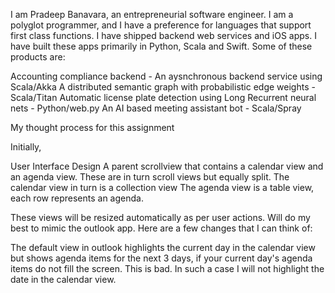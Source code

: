 I am Pradeep Banavara, an entrepreneurial software engineer. I am a polyglot
programmer, and I have a preference for languages that support first class
functions.
I have shipped backend web services and iOS apps. I have built these apps
primarily in Python, Scala and Swift. Some of these products are:

Accounting compliance backend - An aysnchronous backend service using
Scala/Akka
A distributed semantic graph with probabilistic edge weights - Scala/Titan
Automatic license plate detection using Long Recurrent neural nets -
Python/web.py
An AI based meeting assistant bot - Scala/Spray

My thought process for this assignment

Initially,

User Interface Design
A parent scrollview that contains a calendar view and an agenda view.
These are in turn scroll views but equally split.
The calendar view in turn is a collection view
The agenda view is a table view, each row represents an agenda.

These views will be resized automatically as per user actions. Will do my best
to mimic the outlook app. Here are a few changes that I can think of:

The default view in outlook highlights the current day in the calendar view but
shows agenda items for the next 3 days, if your current day's agenda items do
not fill the screen. This is bad. In such a case I will not highlight the date
in the calendar view.
